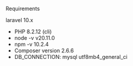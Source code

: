 Requirements

laravel 10.x
- PHP 8.2.12 (cli)
- node -v v20.11.0
- npm -v 10.2.4
- Composer version 2.6.6
- DB_CONNECTION: mysql utf8mb4_general_ci
